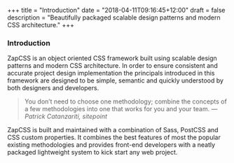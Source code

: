 +++
title = "Introduction"
date = "2018-04-11T09:16:45+12:00"
draft = false
description = "Beautifully packaged scalable design patterns and modern CSS architecture."
+++

### Introduction

ZapCSS is an object oriented CSS framework built using scalable design patterns and modern CSS architecture. In order to ensure consistent and accurate project design implementation the principals introduced in this framework are designed to be simple, semantic and quickly understood by both designers and developers.

> You don’t need to choose one methodology; combine the concepts of a few methodologies into one that works for you and your team. <cite>&#8212; Patrick Catanzariti, sitepoint</cite>

ZapCSS is built and maintained with a combination of Sass, PostCSS and CSS custom properties. It combines the best features of most the popular existing methodologies and provides front-end developers with a neatly packaged lightweight system to kick start any web project.
